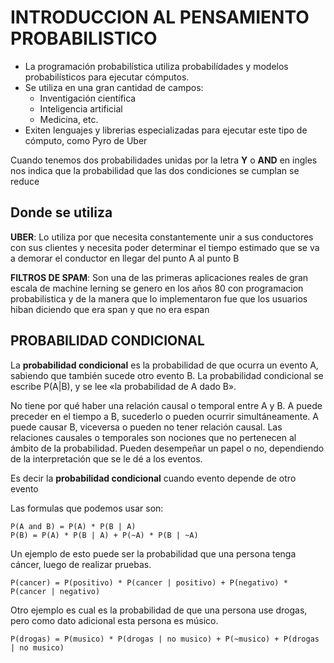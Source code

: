 # INTRODUCCION AL PENSAMIENTO PROBABILISTICO


* La programación probabilística utiliza probabilídades y modelos probabilísticos para ejecutar cómputos.
* Se utiliza en una gran cantidad de campos: 
    * Inventigación científica
    * Inteligencia artificial 
    * Medicina, etc.
* Exiten lenguajes y librerias especializadas para ejecutar este tipo de cómputo, como Pyro de Uber

Cuando tenemos dos probabilidades unidas por la letra **Y** o **AND** en ingles nos indica que la probabilidad que las dos condiciones se cumplan se reduce

## Donde se utiliza
**UBER**: Lo utiliza por que necesita constantemente unir a sus conductores con sus clientes y necesita poder determinar el tiempo estimado que se va a demorar el conductor en llegar del punto A al punto B 

**FILTROS DE SPAM**: Son una de las primeras aplicaciones reales de gran escala de machine lerning se genero en los años 80 con programacion probabilistica y de la manera que lo implementaron fue que los usuarios hiban diciendo que era span y que no era espan 

## PROBABILIDAD CONDICIONAL
La **probabilidad condicional** es la probabilidad de que ocurra un evento A, sabiendo que también sucede otro evento B. La probabilidad condicional se escribe P(A|B), y se lee «la probabilidad de A dado B».

No tiene por qué haber una relación causal o temporal entre A y B. A puede preceder en el tiempo a B, sucederlo o pueden ocurrir simultáneamente. A puede causar B, viceversa o pueden no tener relación causal. Las relaciones causales o temporales son nociones que no pertenecen al ámbito de la probabilidad. Pueden desempeñar un papel o no, dependiendo de la interpretación que se le dé a los eventos.

Es decir la **probabilidad condicional** cuando evento depende de otro evento

Las formulas que podemos usar son:

    P(A and B) = P(A) * P(B | A)
    P(B) = P(A) * P(B | A) + P(~A) * P(B | ~A)

Un ejemplo de esto puede ser la probabilidad que una persona tenga cáncer, luego de realizar pruebas.

    P(cancer) = P(positivo) * P(cancer | positivo) + P(negativo) * P(cancer | negativo)


Otro ejemplo es cual es la probabilidad de que una persona use drogas, pero como dato adicional esta persona es músico.

    P(drogas) = P(musico) * P(drogas | no musico) + P(~musico) + P(drogas | no musico)
